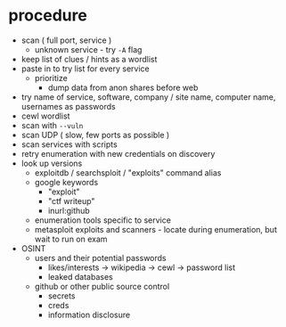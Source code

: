 # procedure
- scan ( full port, service )
  - unknown service - try `-A` flag
- keep list of clues / hints as a wordlist
- paste in to try list for every service
  - prioritize
    - dump data from anon shares before web
- try name of service, software, company / site name, computer name, usernames as passwords
- cewl wordlist
- scan with `--vuln`
- scan UDP ( slow, few ports as possible )
- scan services with scripts
- retry enumeration with new credentials on discovery
- look up versions
  - exploitdb / searchsploit / "exploits" command alias
  - google keywords
    - "exploit"
    - "ctf writeup"
    - inurl:github
  - enumeration tools specific to service
  - metasploit exploits and scanners - locate during enumeration, but wait to run on exam
- OSINT
  - users and their potential passwords
    - likes/interests -> wikipedia -> cewl -> password list
    - leaked databases
  - github or other public source control
    - secrets
    - creds
    - information disclosure

